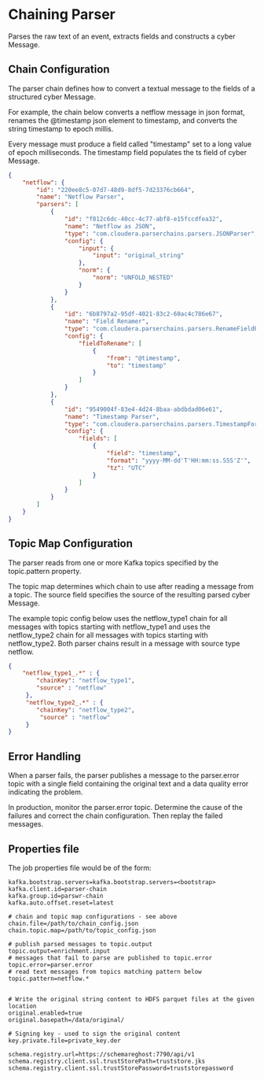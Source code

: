 # Chaining Parser

Parses the raw text of an event, extracts fields and constructs a cyber Message.

## Chain Configuration

The parser chain defines how to convert a textual message to the fields of a structured cyber Message.

For example, the chain below converts a netflow message in json format, renames the @timestamp json element to timestamp, and converts the string timestamp to epoch millis.

Every message must produce a field called "timestamp" set to a long value of epoch milliseconds.  The timestamp field populates the ts field of cyber Message.
```json
{
    "netflow": {
        "id": "220ee8c5-07d7-48d9-8df5-7d23376cb664",
        "name": "Netflow Parser",
        "parsers": [
            {
                "id": "f812c6dc-40cc-4c77-abf8-e15fccdfea32",
                "name": "Netflow as JSON",
                "type": "com.cloudera.parserchains.parsers.JSONParser",
                "config": {
                    "input": {
                        "input": "original_string"
                    },
                    "norm": {
                        "norm": "UNFOLD_NESTED"
                    }
                }
            },
            {
                "id": "6b8797a2-95df-4021-83c2-60ac4c786e67",
                "name": "Field Renamer",
                "type": "com.cloudera.parserchains.parsers.RenameFieldParser",
                "config": {
                    "fieldToRename": [
                        {
                            "from": "@timestamp",
                            "to": "timestamp"
                        }
                    ]
                }
            },
            {
                "id": "9549004f-83e4-4d24-8baa-abdbdad06e61",
                "name": "Timestamp Parser",
                "type": "com.cloudera.parserchains.parsers.TimestampFormatParser",
                "config": {
                    "fields": [
                        {
                            "field": "timestamp",
                            "format": "yyyy-MM-dd'T'HH:mm:ss.SSS'Z'",
                            "tz": "UTC"
                        }
                    ]
                }
            }
        ]
    }
}
```

## Topic Map Configuration

The parser reads from one or more Kafka topics specified by the topic.pattern property.

The topic map determines which chain to use after reading a message from a topic.   The source field specifies the source of the resulting parsed cyber Message.

The example topic config below uses the netflow_type1 chain for all messages with topics starting with netflow_type1 and
uses the netflow_type2 chain for all messages with topics starting with netflow_type2.  Both parser chains result in a message with source type netflow.

```json
{ 
    "netflow_type1_.*" : { 
        "chainKey": "netflow_type1", 
        "source" : "netflow"
     }, 
     "netflow_type2_.*" : {
        "chainKey": "netflow_type2", 
         "source" : "netflow"
     }
}
```

## Error Handling
When a parser fails, the parser publishes a message to the parser.error topic with a single field containing the original text and a data quality error indicating the problem. 

In production, monitor the parser.error topic.  Determine the cause of the failures and correct the chain configuration.   Then replay the failed messages.

## Properties file
The job properties file would be of the form: 

```
kafka.bootstrap.servers=kafka.bootstrap.servers=<bootstrap>
kafka.client.id=parser-chain
kafka.group.id=parswr-chain
kafka.auto.offset.reset=latest

# chain and topic map configurations - see above
chain.file=/path/to/chain_config.json
chain.topic.map=/path/to/topic_config.json

# publish parsed messages to topic.output
topic.output=enrichment.input
# messages that fail to parse are published to topic.error
topic.error=parser.error
# read text messages from topics matching pattern below
topic.pattern=netflow.*


# Write the original string content to HDFS parquet files at the given location
original.enabled=true
original.basepath=/data/original/

# Signing key - used to sign the original content
key.private.file=private_key.der

schema.registry.url=https://schemareghost:7790/api/v1
schema.registry.client.ssl.trustStorePath=truststore.jks
schema.registry.client.ssl.trustStorePassword=truststorepassword
```